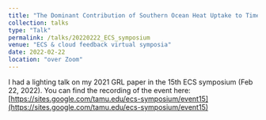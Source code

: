 ```yaml
---
title: "The Dominant Contribution of Southern Ocean Heat Uptake to Time-Evolving Radiative Feedback in CESM"
collection: talks
type: "Talk"
permalink: /talks/20220222_ECS_symposium
venue: "ECS & cloud feedback virtual symposia"
date: 2022-02-22
location: "over Zoom"
---
```

I had a lighting talk on my 2021 GRL paper in the 15th ECS symposium (Feb 22, 2022).
You can find the recording of the event here: [https://sites.google.com/tamu.edu/ecs-symposium/event15](https://sites.google.com/tamu.edu/ecs-symposium/event15)
